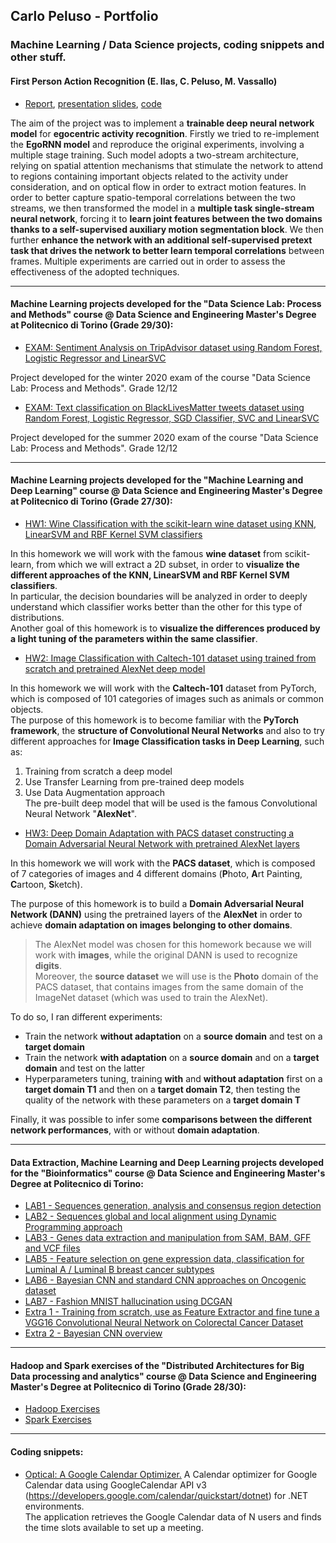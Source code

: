 ## Carlo Peluso - Portfolio
### Machine Learning / Data Science projects, coding snippets and other stuff.

#### First Person Action Recognition (E. Ilas, C. Peluso, M. Vassallo)
* [Report](https://www.linkedin.com/in/cpeluso/detail/treasury/education:613070153/?entityUrn=urn%3Ali%3Afsd_profileTreasuryMedia%3A(ACoAACTYnZwBjpZIH3qbOmmhp8gjeGX5maT7Bzc%2C1593079189097)&section=education%3A613070153&treasuryCount=2), [presentation slides](https://www.linkedin.com/in/cpeluso/detail/treasury/education:613070153/?entityUrn=urn%3Ali%3Afsd_profileTreasuryMedia%3A(ACoAACTYnZwBjpZIH3qbOmmhp8gjeGX5maT7Bzc%2C1593079052649)&section=education%3A613070153&treasuryCount=2), [code](https://github.com/mldl2020/FirstPersonActionRecognition)

The aim of the project was to implement a **trainable deep neural network model** for **egocentric activity recognition**. 
Firstly we tried to re-implement the **EgoRNN model** and reproduce the original experiments, involving a multiple stage training. Such model adopts a two-stream architecture, relying on spatial attention mechanisms that stimulate the network to attend to regions containing important objects related to the activity under consideration, and on optical flow in order to extract motion features.
In order to better capture spatio-temporal correlations between the two streams, we then transformed the model in a **multiple task single-stream neural network**, forcing it to **learn joint features between the two domains thanks to a self-supervised auxiliary motion segmentation block**.
We then further **enhance the network with an additional self-supervised pretext task that drives the network to better learn temporal correlations** between frames. Multiple experiments are carried out in order to assess the effectiveness of the adopted techniques.

---

#### Machine Learning projects developed for the "Data Science Lab: Process and Methods" course @ Data Science and Engineering Master's Degree at Politecnico di Torino (Grade 29/30):

* [EXAM: Sentiment Analysis on TripAdvisor dataset using Random Forest, Logistic Regressor and LinearSVC](https://github.com/cpeluso/EXAM-TripAdvisor-Sentiment-Analysis/blob/master/EXAM%20-%20TripAdvisor%20Sentiment%20Analysis.ipynb)

Project developed for the winter 2020 exam of the course "Data Science Lab: Process and Methods".
Grade 12/12

* [EXAM: Text classification on BlackLivesMatter tweets dataset using Random Forest, Logistic Regressor, SGD Classifier, SVC and LinearSVC ](https://github.com/cpeluso/EXAM-BlackLivesMatter-Tweets-Classification/blob/master/EXAM-BlackLivesMatter-Tweets-Classification.ipynb)

Project developed for the summer 2020 exam of the course "Data Science Lab: Process and Methods".
Grade 12/12

---

#### Machine Learning projects developed for the "Machine Learning and Deep Learning" course @ Data Science and Engineering Master's Degree at Politecnico di Torino (Grade 27/30):

* [HW1: Wine Classification with the scikit-learn wine dataset using KNN, LinearSVM and RBF Kernel SVM classifiers](https://github.com/cpeluso/HW1-Wine-Classification/blob/master/HW1%20-%20Wine%20Classification.ipynb)

In this homework we will work with the famous **wine dataset** from scikit-learn, from which we will extract a 2D subset, in order to **visualize the different approaches of the KNN, LinearSVM and RBF Kernel SVM classifiers**.<br/>
In particular, the decision boundaries will be analyzed in order to deeply understand which classifier works better than the other for this type of distributions.<br/>
Another goal of this homework is to **visualize the differences produced by a light tuning of the parameters within the same classifier**.


* [HW2: Image Classification with Caltech-101 dataset using trained from scratch and pretrained AlexNet deep model](https://github.com/cpeluso/HW2-Image-Classification/blob/master/HW2%20-%20Image%20Classification.ipynb)

In this homework we will work with the **Caltech-101** dataset from PyTorch, which is composed of 101 categories of images such as animals or common objects.<br/>
The purpose of this homework is to become familiar with the **PyTorch framework**, the **structure of Convolutional Neural Networks** and also to try different approaches for **Image Classification tasks in Deep Learning**, such as:
1. Training from scratch a deep model
2. Use Transfer Learning from pre-trained deep models
3. Use Data Augmentation approach<br/>
The pre-built deep model that will be used is the famous Convolutional Neural Network "**AlexNet**".

* [HW3: Deep Domain Adaptation with PACS dataset constructing a Domain Adversarial Neural Network with pretrained AlexNet layers](https://github.com/cpeluso/HW3-Deep-Domain-Adaptation/blob/master/HW3%20-%20Deep%20Domain%20Adaptation.ipynb)

In this homework we will work with the **PACS dataset**, which is composed of 7 categories of images and 4 different domains (**P**hoto, **A**rt Painting, **C**artoon, **S**ketch).

The purpose of this homework is to build a **Domain Adversarial Neural Network (DANN)** using the pretrained layers of the **AlexNet** in order to achieve **domain adaptation on images belonging to other domains**. <br/> 
> The AlexNet model was chosen for this homework because we will work with **images**, while the original DANN is used to recognize **digits**. <br/>
Moreover, the **source dataset** we will use is the **Photo** domain of the PACS dataset, that contains images from the same domain of the ImageNet dataset (which was used to train the AlexNet).

To do so, I ran different experiments:

* Train the network **without adaptation** on a **source domain** and test on a **target domain**
* Train the network **with adaptation** on a **source domain** and on a **target domain** and test on the latter
* Hyperparameters tuning, training **with** and **without adaptation** first on a **target domain T1** and then on a **target domain T2**, then testing the quality of the network with these parameters on a **target domain T**

Finally, it was possible to infer some **comparisons between the different network performances**, with or without **domain adaptation**.

---

#### Data Extraction, Machine Learning and Deep Learning projects developed for the "Bioinformatics" course @ Data Science and Engineering Master's Degree at Politecnico di Torino:

* [LAB1 - Sequences generation, analysis and consensus region detection](https://github.com/cpeluso/Bioinformatics-LAB1/blob/main/LAB1.ipynb)
* [LAB2 - Sequences global and local alignment using Dynamic Programming approach](https://github.com/cpeluso/Bioinformatics-LAB2/blob/main/LAB2.ipynb)
* [LAB3 - Genes data extraction and manipulation from SAM, BAM, GFF and VCF files](https://github.com/cpeluso/Bioinformatics-LAB3/blob/main/LAB3.ipynb)
* [LAB5 - Feature selection on gene expression data, classification for Luminal A / Luminal B breast cancer subtypes](https://github.com/cpeluso/Bioinformatics-LAB5/blob/main/LAB5.ipynb)
* [LAB6 - Bayesian CNN and standard CNN approaches on Oncogenic dataset](https://github.com/cpeluso/Bioinformatics-LAB6/blob/main/LAB6.ipynb)
* [LAB7 - Fashion MNIST hallucination using DCGAN](https://github.com/cpeluso/Bioinformatics-LAB7/blob/main/LAB7.ipynb)
* [Extra 1 - Training from scratch, use as Feature Extractor and fine tune a VGG16 Convolutional Neural Network on Colorectal Cancer Dataset](https://github.com/cpeluso/Bioinformatics-EXTRA1/blob/main/EXTRA1.ipynb)
* [Extra 2 - Bayesian CNN overview](https://github.com/cpeluso/Bioinformatics-EXTRA2/blob/main/EXTRA2.ipynb)

---

#### Hadoop and Spark exercises of the "Distributed Architectures for Big Data processing and analytics" course @ Data Science and Engineering Master's Degree at Politecnico di Torino (Grade 28/30):
* [Hadoop Exercises](https://github.com/cpeluso/Hadoop-Exercises)
* [Spark Exercises](https://github.com/cpeluso/Spark-Exercises)

---

#### Coding snippets:

* [Optical: A Google Calendar Optimizer.](https://github.com/cpeluso/optical) A Calendar optimizer for Google Calendar data using GoogleCalendar API v3 (https://developers.google.com/calendar/quickstart/dotnet) for .NET environments.<br/> The application retrieves the Google Calendar data of N users and finds the time slots available to set up a meeting. 


